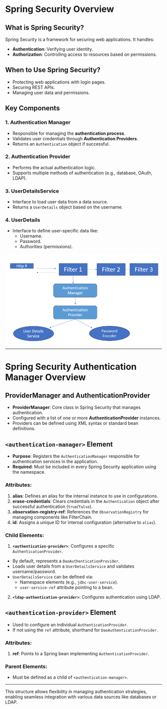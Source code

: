 # Spring Security Overview

## What is Spring Security?
Spring Security is a framework for securing web applications. It handles:
- **Authentication**: Verifying user identity.
- **Authorization**: Controlling access to resources based on permissions.

## When to Use Spring Security?
- Protecting web applications with login pages.
- Securing REST APIs.
- Managing user data and permissions.

## Key Components

### 1. Authentication Manager
- Responsible for managing the **authentication process**.
- Validates user credentials through **Authentication Providers**.
- Returns an `Authentication` object if successful.

### 2. Authentication Provider
- Performs the actual authentication logic.
- Supports multiple methods of authentication (e.g., database, OAuth, LDAP).
### 3. UserDetailsService
- Interface to load user data from a data source.
- Returns a `UserDetails` object based on the username.

### 4. UserDetails
- Interface to define user-specific data like:
    - Username.
    - Password.
    - Authorities (permissions).

![ph1.png](ph1.png) 

----

# **Spring Security Authentication Manager Overview**

## ProviderManager and AuthenticationProvider
- **ProviderManager**: Core class in Spring Security that manages authentication.
- Configured with a list of one or more **AuthenticationProvider** instances.
- Providers can be defined using XML syntax or standard bean definitions.

## `<authentication-manager>` Element
- **Purpose**: Registers the `AuthenticationManager` responsible for authentication services in the application.
- **Required**: Must be included in every Spring Security application using the namespace.

### Attributes:
1. **alias**: Defines an alias for the internal instance to use in configurations.
2. **erase-credentials**: Clears credentials in the `Authentication` object after successful authentication (`true`/`false`).
3. **observation-registry-ref**: References the `ObservationRegistry` for managing components like FilterChain.
4. **id**: Assigns a unique ID for internal configuration (alternative to `alias`).

### Child Elements:
1. **`<authentication-provider>`**: Configures a specific `AuthenticationProvider`.
  - By default, represents a `DaoAuthenticationProvider`.
  - Loads user details from a `UserDetailsService` and validates username/password.
  - `UserDetailsService` can be defined via:
    - Namespace elements (e.g., `jdbc-user-service`).
    - `user-service-ref` attribute pointing to a bean.

2. **`<ldap-authentication-provider>`**: Configures authentication using LDAP.

## `<authentication-provider>` Element
- Used to configure an individual `AuthenticationProvider`.
- If not using the `ref` attribute, shorthand for `DaoAuthenticationProvider`.

### Attributes:
1. **ref**: Points to a Spring bean implementing `AuthenticationProvider`.

### Parent Elements:
- Must be defined as a child of `<authentication-manager>`.

---

This structure allows flexibility in managing authentication strategies, enabling seamless integration with various data sources like databases or LDAP.

